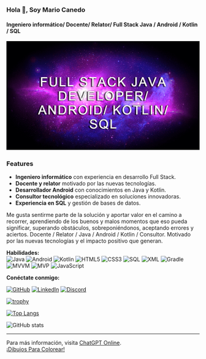 ### Hola 👋, Soy Mario Canedo
#### Ingeniero informático/ Docente/ Relator/ Full Stack Java / Android / Kotlin / SQL

![Portada](https://github.com/Mariocanedo/Mariocanedo/blob/main/GITHUB.png)

### Features
- **Ingeniero informático** con experiencia en desarrollo Full Stack.
- **Docente y relator** motivado por las nuevas tecnologías.
- **Desarrollador Android** con conocimientos en Java y Kotlin.
- **Consultor tecnológico** especializado en soluciones innovadoras.
- **Experiencia en SQL** y gestión de bases de datos.

Me gusta sentirme parte de la solución y aportar valor en el camino a recorrer, aprendiendo de los buenos y malos momentos que eso pueda significar, superando obstáculos, sobreponiéndonos, aceptando errores y aciertos. Docente / Relator / Java / Android / Kotlin / Consultor. Motivado por las nuevas tecnologías y el impacto positivo que generan.

**Habilidades:**  
![Java](https://img.shields.io/badge/Java-ED8B00?style=for-the-badge&logo=java&logoColor=white)
![Android](https://img.shields.io/badge/Android-3DDC84?style=for-the-badge&logo=android&logoColor=white)
![Kotlin](https://img.shields.io/badge/Kotlin-0095D5?style=for-the-badge&logo=kotlin&logoColor=white)
![HTML5](https://img.shields.io/badge/HTML5-E34F26?style=for-the-badge&logo=html5&logoColor=white)
![CSS3](https://img.shields.io/badge/CSS3-1572B6?style=for-the-badge&logo=css3&logoColor=white)
![SQL](https://img.shields.io/badge/SQL-4479A1?style=for-the-badge&logo=postgresql&logoColor=white)
![XML](https://img.shields.io/badge/XML-8B0000?style=for-the-badge&logo=xml&logoColor=white)
![Gradle](https://img.shields.io/badge/Gradle-02303A?style=for-the-badge&logo=gradle&logoColor=white)
![MVVM](https://img.shields.io/badge/MVVM-008080?style=for-the-badge)
![MVP](https://img.shields.io/badge/MVP-FFD700?style=for-the-badge)
![JavaScript](https://img.shields.io/badge/JavaScript-323330?style=for-the-badge&logo=javascript&logoColor=F7DF1E)

**Conéctate conmigo:**

[![GitHub](https://img.shields.io/badge/GitHub-181717?style=for-the-badge&logo=github&logoColor=white)](https://github.com/Mariocanedo)
[![LinkedIn](https://img.shields.io/badge/LinkedIn-0077B5?style=for-the-badge&logo=linkedin&logoColor=white)](https://www.linkedin.com/in/mario-c-468584228/)
[![Discord](https://img.shields.io/badge/Discord-7289DA?style=for-the-badge&logo=discord&logoColor=white)](https://discord.com/users/tu_discord_tag)

[![trophy](https://github-profile-trophy.vercel.app/?username=Mariocanedo)](https://github.com/ryo-ma/github-profile-trophy)

[![Top Langs](https://github-readme-stats.vercel.app/api/top-langs/?username=Mariocanedo)](https://github.com/anuraghazra/github-readme-stats)

![GitHub stats](https://github-readme-stats.vercel.app/api?username=Mariocanedo&show_icons=true)

---

Para más información, visita [ChatGPT Online](https://chatgptonline.tech/es/).  
[¡Dibujos Para Colorear!](https://www.google.com.mx/search?q=colorearw.com)
